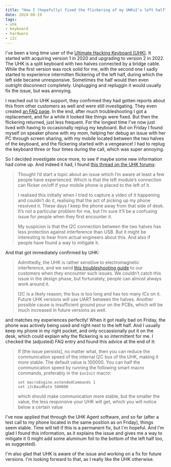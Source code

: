 ```yaml
---
title: "How I (hopefully) fixed the flickering of my UHKv2's left half"
date: 2024-08-19
tags:
- uhk
- keyboard
- hardware
- i2c
---
```


I've been a long time user of the [Ultimate Hacking Keyboard (UHK)](https://ultimatehackingkeyboard.com/). It started with acquiring version 1 in 2020 and upgrading to version 2 in 2022. The UHK is a split keyboard with two halves connected by a bridge cable. While the first version was rock solid for me, with the second one I sadly started to experience intermitten flickering of the left half, during which the left side became unresponsive. Sometimes the half would then even outright disconnect completely. Unplugging and repluggin it would usually fix the issue, but was annoying.

I reached out to UHK support, they confirmed they had gotten reports about this from other customers as well and were still investigating. They even created [an FAQ page](https://ultimatehackingkeyboard.com/repair/fixing-misbehaving-keys). In the end, after much troubleshooting I got a replacement, and for a while it looked like things were fixed. But then the flickering returned, just less frequent. For the longest time I've now just lived with having to occasionally replug my keyboard. But on Friday I found myself on speaker phone with my mom, helping her debug an issue with her PC through screen sharing, with my mobile located between the two halves of the keyboard, and the flickering started with a vengeance! I had to replug the keyboard three or four times during the call, which was super annoying. 

So I decided investigate once more, to see if maybe some new information had come up. And indeed it had, I found [this thread on the UHK forums](https://forum.ultimatehackingkeyboard.com/t/left-module-flickering-with-mobile-phone/152): 

> Thought I’d start a topic about an issue which I’m aware at least a few people have experienced. Which is that the left module’s connection can flicker on/off if your mobile phone is placed to the left of it.
> 
> I realised this initially when I tried to capture a video of it happening and couldn’t do it, realising that the act of picking up my phone resolved it. These days I keep the phone away from that side of desk. It’s not a particular problem for me, but I’m sure it’ll be a confusing issue for people when they first encounter it.
> 
> My suspicion is that the I2C connection between the two halves has less protection against interference than USB. But it might be interesting to hear from actual engineers about this. And also if people have found a way to mitigate it.

And that got immediately confirmed by UHK:

> Admittedly, the UHK is rather sensitive to electromagnetic interference, and we send [this troubleshooting guide](https://ultimatehackingkeyboard.com/repair/fixing-misbehaving-keys) to our customers when they encounter such issues. We couldn’t catch this issue in the design phase, but fortunately, people can almost always work around it.
> 
> I2C is a likely reason; the bus is too long and has too many ICs on it. Future UHK versions will use UART between the halves. Another possible cause is insufficient ground pour on the PCBs, which will be much increased in future versions as well.

and matches my experiences perfectly! When it got really bad on Friday, the phone was actively being used and right next to the left half. And I usually keep my phone in my right pocket, and only occassionally put it on the desk, which could explain why the flickering is so intermittent for me. I checked the (adjusted) FAQ entry and found this advice at the end of it:

> If [the issue persists], no matter what, then you can reduce the communication speed of the internal I2C bus of the UHK, making it more stable. The default value is 100000. You can half the communication speed by running the following smart macro commands, preferably in the `$onInit` macro:
>
> ```
> set macroEngine.extendedCommands 1
> set i2cBaudRate 500000
> ```
> 
> which should make communication more stable, but the smaller the value, the less responsive your UHK will get, which you will notice below a certain value

I've now applied that through the UHK Agent software, and so far (after a test call to my phone located in the same position as on Friday), things seem stable. Time will tell if this is a permanent fix, but I'm hopeful. And I'm glad I found this information, as it explains the issue and gives me a way to mitigate it (I might add some aluminum foil to the bottom of the left half too, as suggested). 

I'm also glad that UHK is aware of the issue and working on a fix for future versions. I'm looking forward to that, as I really like the UHK otherwise. 
